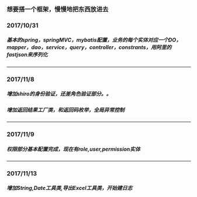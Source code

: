 ### 想要搭一个框架，慢慢地把东西放进去    
### 2017/10/31   
##### 基本的spring，springMVC，mybatis配置，业务的每个实体对应一个DO，mapper，dao，service，query，controller，constrants，用阿里的fastjson来序列化   
----
### 2017/11/8
##### 增加shiro的身份验证，还差角色验证部分。。   
##### 增加返回结果工厂类，和返回码枚举，全局异常控制
----
### 2017/11/9
##### 权限部分基本配置完成，现在有role,user,permission实体
----
### 2017/11/13   
##### 增加String,Date工具类,导出Excel工具类，开始建日志
 
